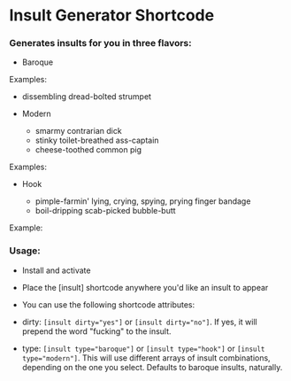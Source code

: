 Insult Generator Shortcode
==========================

### Generates insults for you in three flavors:

* Baroque

Examples:

  * dissembling dread-bolted strumpet

* Modern

  * smarmy contrarian dick
  * stinky toilet-breathed ass-captain
  * cheese-toothed common pig

Examples:

* Hook

  * pimple-farmin' lying, crying, spying, prying finger bandage
  * boil-dripping scab-picked bubble-butt

Example:

### Usage:

* Install and activate

* Place the [insult] shortcode anywhere you'd like an insult to appear

* You can use the following shortcode attributes:

* dirty: `[insult dirty="yes"]` or `[insult dirty="no"]`. If yes, it will prepend the word "fucking" to the insult.

*  type: `[insult type="baroque"]` or `[insult type="hook"]` or `[insult type="modern"]`. This will use different arrays of insult combinations, depending on the one you select. Defaults to baroque insults, naturally.
